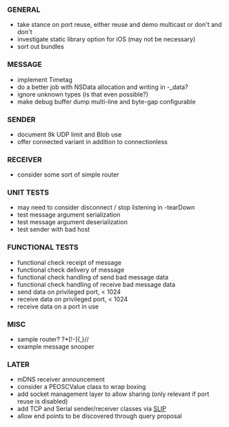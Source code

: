 
### GENERAL
- take stance on port reuse, either reuse and demo multicast or don't and don't
- investigate static library option for iOS (may not be necessary)
- sort out bundles

### MESSAGE
- implement Timetag
- do a better job with NSData allocation and writing in -_data?
- ignore unknown types (is that even possible?)
- make debug buffer dump multi-line and byte-gap configurable

### SENDER
- document 9k UDP limit and Blob use
- offer connected variant in addition to connectionless

### RECEIVER
- consider some sort of simple router

### UNIT TESTS
- may need to consider disconnect / stop listening in -tearDown
- test message argument serialization
- test message argument deserialization
- test sender with bad host

### FUNCTIONAL TESTS
- functional check receipt of message
- functional check delivery of message
- functional check handling of send bad message data
- functional check handling of receive bad message data
- send data on privileged port, < 1024
- receive data on privileged port, < 1024
- receive data on a port in use

### MISC
- sample router? ?*[!-]{,}//
- example message snooper

### LATER
- mDNS receiver announcement
- consider a PEOSCValue class to wrap boxing
- add socket management layer to allow sharing (only relevant if port reuse is disabled)
- add TCP and Serial sender/receiver classes via [SLIP](http://en.wikipedia.org/wiki/Serial_Line_Internet_Protocol)
- allow end points to be discovered through query proposal
